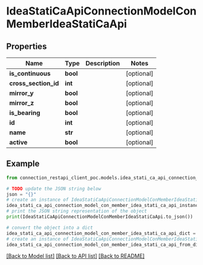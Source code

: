 # IdeaStatiCaApiConnectionModelConMemberIdeaStatiCaApi


## Properties

Name | Type | Description | Notes
------------ | ------------- | ------------- | -------------
**is_continuous** | **bool** |  | [optional] 
**cross_section_id** | **int** |  | [optional] 
**mirror_y** | **bool** |  | [optional] 
**mirror_z** | **bool** |  | [optional] 
**is_bearing** | **bool** |  | [optional] 
**id** | **int** |  | [optional] 
**name** | **str** |  | [optional] 
**active** | **bool** |  | [optional] 

## Example

```python
from connection_restapi_client_poc.models.idea_stati_ca_api_connection_model_con_member_idea_stati_ca_api import IdeaStatiCaApiConnectionModelConMemberIdeaStatiCaApi

# TODO update the JSON string below
json = "{}"
# create an instance of IdeaStatiCaApiConnectionModelConMemberIdeaStatiCaApi from a JSON string
idea_stati_ca_api_connection_model_con_member_idea_stati_ca_api_instance = IdeaStatiCaApiConnectionModelConMemberIdeaStatiCaApi.from_json(json)
# print the JSON string representation of the object
print(IdeaStatiCaApiConnectionModelConMemberIdeaStatiCaApi.to_json())

# convert the object into a dict
idea_stati_ca_api_connection_model_con_member_idea_stati_ca_api_dict = idea_stati_ca_api_connection_model_con_member_idea_stati_ca_api_instance.to_dict()
# create an instance of IdeaStatiCaApiConnectionModelConMemberIdeaStatiCaApi from a dict
idea_stati_ca_api_connection_model_con_member_idea_stati_ca_api_from_dict = IdeaStatiCaApiConnectionModelConMemberIdeaStatiCaApi.from_dict(idea_stati_ca_api_connection_model_con_member_idea_stati_ca_api_dict)
```
[[Back to Model list]](../README.md#documentation-for-models) [[Back to API list]](../README.md#documentation-for-api-endpoints) [[Back to README]](../README.md)


